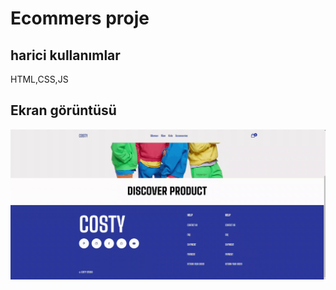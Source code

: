 <h1> Ecommers proje </h1>

<h2> harici kullanımlar </h2>

HTML,CSS,JS

<h2> Ekran görüntüsü </h2>

![](ekran.gif)
